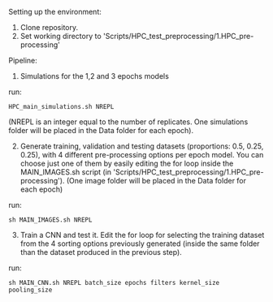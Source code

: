 Setting up the environment:

1. Clone repository.
2. Set working directory to 'Scripts/HPC_test_preprocessing/1.HPC_pre-processing'


Pipeline:

1. Simulations for the 1,2 and 3 epochs models

run: 
```
HPC_main_simulations.sh NREPL
```
(NREPL is an integer equal to the number of replicates. One simulations folder will be placed in the Data folder for each epoch).


2. Generate training, validation and testing datasets (proportions: 0.5, 0.25, 0.25), with 4 different pre-processing options per epoch model. You can choose just one of them by easily editing the for loop inside the MAIN_IMAGES.sh script (in 'Scripts/HPC_test_preprocessing/1.HPC_pre-processing'). (One image folder will be placed in the Data folder for each epoch)

run: 
```
sh MAIN_IMAGES.sh NREPL
```


3. Train a CNN and test it. Edit the for loop for selecting the training dataset from the 4 sorting options previously generated (inside the same folder than the dataset produced in the previous step).

run: 
```
sh MAIN_CNN.sh NREPL batch_size epochs filters kernel_size pooling_size
```
